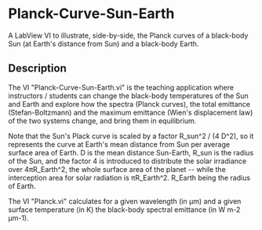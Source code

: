 # Planck-Curve-Sun-Earth

A LabView VI to illustrate, side-by-side, the Planck curves of a black-body Sun (at Earth's distance from Sun) and a black-body Earth.

## Description

The VI "Planck-Curve-Sun-Earth.vi" is the teaching application where instructors / students can change the black-body temperatures of the Sun and Earth and explore how the spectra (Planck curves), the total emittance (Stefan-Boltzmann) and the maximum emittance (Wien's displacement law) of the two systems change, and bring them in equilibrium. 

Note that the Sun's Plack curve is scaled by a factor R_sun^2 / (4 D^2), so it represents the curve at Earth's mean distance from Sun per average surface area of Earth. D is the mean distance Sun-Earth, R_sun is the radius of the Sun, and the factor 4 is introduced to distribute the solar irradiance over 4πR_Earth^2, the whole surface area of the planet -- while the interception area for solar radiation is πR_Earth^2. R_Earth being the radius of Earth.

The VI "Planck.vi" calculates for a given wavelength (in µm) and a given surface temperature (in K) the black-body spectral emittance (in W m-2 µm-1).
